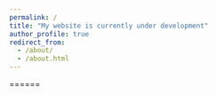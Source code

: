 ```yaml
---
permalink: /
title: "My website is currently under development"
author_profile: true
redirect_from: 
  - /about/
  - /about.html
---
```


======

